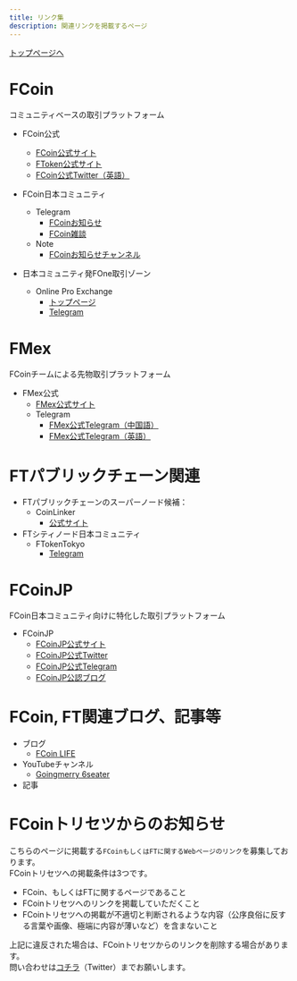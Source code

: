 ```yaml
---
title: リンク集
description: 関連リンクを掲載するページ
---
```


[トップページへ](./)

# FCoin
コミュニティベースの取引プラットフォーム

- FCoin公式
    - [FCoin公式サイト](https://www.fcoin.com)
    - [FToken公式サイト](https://ftoken.com)
    - [FCoin公式Twitter（英語）](https://twitter.com/FCoinOfficial)

- FCoin日本コミュニティ
    - Telegram
        - [FCoinお知らせ](https://t.me/fcoinfanjapanese)
        - [FCoin雑談](https://t.me/fcoinchatjapanese)
    - Note
        - [FCoinお知らせチャンネル](https://note.mu/fcoinfanjapanese)
    
- 日本コミュニティ発FOne取引ゾーン
    - Online Pro Exchange
        - [トップページ](https://www.fcoin.com/category/onlineproexchange)
        - [Telegram](https://t.me/OnlinePro_Exchange)
        
# FMex
FCoinチームによる先物取引プラットフォーム

- FMex公式
    - [FMex公式サイト](https://fmex.com/)
    - Telegram
        - [FMex公式Telegram（中国語）](https://t.me/FMexOfficial)
        - [FMex公式Telegram（英語）](https://t.me/FMexEnglish)
        
# FTパブリックチェーン関連
- FTパブリックチェーンのスーパーノード候補：
    - CoinLinker
        - [公式サイト](https://www.coinlinker.io)
- FTシティノード日本コミュニティ
    - FTokenTokyo
        - [Telegram](https://t.me/ftokentokyo)
        
# FCoinJP
FCoin日本コミュニティ向けに特化した取引プラットフォーム

- FCoinJP
    - [FCoinJP公式サイト](https://www.fcoinjp.com)
    - [FCoinJP公式Twitter](https://twitter.com/fcoin_jp)
    - [FCoinJP公式Telegram](https://t.me/FCoinJPofficial)
    - [FCoinJP公認ブログ](https://fcoin-fan.jp/)
    
# FCoin, FT関連ブログ、記事等
    
- ブログ
    - [FCoin LIFE](https://coin-overallnews.com)
- YouTubeチャンネル
    - [Goingmerry 6seater](https://www.youtube.com/channel/UCInW7R8PV3hs8buiNkuYg3w)
- 記事
   
# FCoinトリセツからのお知らせ

こちらのページに掲載する`FCoinもしくはFTに関するWebページのリンク`を募集しております。  
FCoinトリセツへの掲載条件は3つです。
- FCoin、もしくはFTに関するページであること
- FCoinトリセツへのリンクを掲載していただくこと
- FCoinトリセツへの掲載が不適切と判断されるような内容（公序良俗に反する言葉や画像、極端に内容が薄いなど）を含まないこと

上記に違反された場合は、FCoinトリセツからのリンクを削除する場合があります。  
問い合わせは[コチラ](https://twitter.com/lucied2007)（Twitter）までお願いします。
